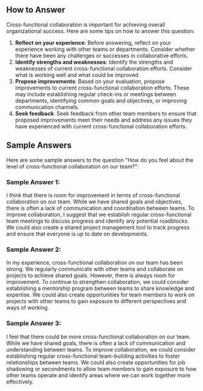 

How to Answer
-------------

Cross-functional collaboration is important for achieving overall organizational success. Here are some tips on how to answer this question:

1. **Reflect on your experience**: Before answering, reflect on your experience working with other teams or departments. Consider whether there have been any challenges or successes in collaborative efforts.
2. **Identify strengths and weaknesses**: Identify the strengths and weaknesses of current cross-functional collaboration efforts. Consider what is working well and what could be improved.
3. **Propose improvements**: Based on your evaluation, propose improvements to current cross-functional collaboration efforts. These may include establishing regular check-ins or meetings between departments, identifying common goals and objectives, or improving communication channels.
4. **Seek feedback**: Seek feedback from other team members to ensure that proposed improvements meet their needs and address any issues they have experienced with current cross-functional collaboration efforts.

Sample Answers
--------------

Here are some sample answers to the question "How do you feel about the level of cross-functional collaboration on our team?":

### Sample Answer 1:

I think that there is room for improvement in terms of cross-functional collaboration on our team. While we have shared goals and objectives, there is often a lack of communication and coordination between teams. To improve collaboration, I suggest that we establish regular cross-functional team meetings to discuss progress and identify any potential roadblocks. We could also create a shared project management tool to track progress and ensure that everyone is up to date on developments.

### Sample Answer 2:

In my experience, cross-functional collaboration on our team has been strong. We regularly communicate with other teams and collaborate on projects to achieve shared goals. However, there is always room for improvement. To continue to strengthen collaboration, we could consider establishing a mentorship program between teams to share knowledge and expertise. We could also create opportunities for team members to work on projects with other teams to gain exposure to different perspectives and ways of working.

### Sample Answer 3:

I feel that there could be more cross-functional collaboration on our team. While we have shared goals, there is often a lack of communication and understanding between teams. To improve collaboration, we could consider establishing regular cross-functional team-building activities to foster relationships between teams. We could also create opportunities for job shadowing or secondments to allow team members to gain exposure to how other teams operate and identify areas where we can work together more effectively.
